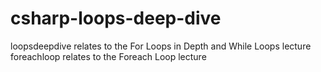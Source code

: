 # csharp-loops-deep-dive

loopsdeepdive relates to the For Loops in Depth and While Loops lecture
foreachloop relates to the Foreach Loop lecture
